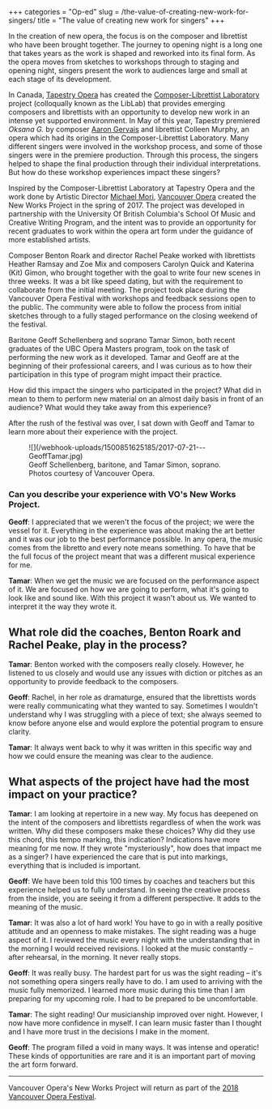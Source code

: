 +++
categories = "Op-ed"
slug = /the-value-of-creating-new-work-for-singers/
title = "The value of creating new work for singers"
+++

In the creation of new opera, the focus is on the composer and librettist who have been brought together. The journey to opening night is a long one that takes years as the work is shaped and reworked into its final form. As the opera moves from sketches to workshops through to staging and opening night, singers present the work to audiences large and small at each stage of its development.

In Canada, [Tapestry Opera](/scene/companies/tapestry-opera/) has created the [Composer-Librettist Laboratory](https://tapestryopera.com/composer-librettist-laboratory/) project (colloqually known as the LibLab) that provides emerging composers and librettists with an opportunity to develop new work in an intense yet supported environment. In May of this year, Tapestry premiered *Oksana G.* by composer [Aaron Gervais](/talking-with-composers-aaron-gervais/) and librettist Colleen Murphy, an opera which had its origins in the Composer-Librettist Laboratory. Many different singers were involved in the workshop process, and some of those singers were in the premiere production.  Through this process, the singers helped to shape the final production through their individual interpretations. But how do these workshop experiences impact these singers?

Inspired by the Composer-Librettist Laboratory at Tapestry Opera and the work done by Artistic Director [Michael Mori](/scene/people/michael-mori/), [Vancouver Opera](/scene/companies/vancouver-opera/) created the New Works Project in the spring of 2017. The project was developed in partnership with the University Of British Columbia's School Of Music and Creative Writing Program, and the intent was to provide an opportunity for recent graduates to work within the opera art form under the guidance of more established artists. 

Composer Benton Roark and director Rachel Peake worked with librettists Heather Ramsay and Zoe Mix and composers Carolyn Quick and Katerina (Kit) Gimon, who brought together with the goal to write four new scenes in three weeks. It was a bit like speed dating, but with the requirement to collaborate from the initial meeting. The project took place during the Vancouver Opera Festival with workshops and feedback sessions open to the public. The community were able to follow the process from initial sketches through to a fully staged performance on the closing weekend of the festival.

Baritone Geoff Schellenberg and soprano Tamar Simon, both recent graduates of the UBC Opera Masters program, took on the task of performing the new work as it developed. Tamar and Geoff are at the beginning of their professional careers, and I was curious as to how their participation in this type of program might impact their practice.

How did this impact the singers who participated in the project? What did in mean to them to perform new material on an almost daily basis in front of an audience?  What would
they take away from this experience? 

After the rush of the festival was over, I sat down with Geoff and Tamar to learn more about their experience with the project.

<figure data-type="image">
![](/webhook-uploads/1500851625185/2017-07-21---GeoffTamar.jpg)
<figcaption>Geoff Schellenberg, baritone, and Tamar Simon, soprano. Photos courtesy of Vancouver Opera.</figcaption>
</figure>

### Can you describe your experience with VO's New Works Project.

**Geoff**: I appreciated that we weren't the focus of the project; we were the vessel for it. Everything in the experience was about making the art better and it was our job to the best performance possible. In any opera, the music comes from the libretto and every note means something. To have that be the full focus of the project meant that was a different musical experience for me.

**Tamar**: When we get the music we are focused on the performance aspect of it. We are focused on how we are going to perform, what it's going to look like and sound like. With this project it wasn't about us. We wanted to interpret it the way they wrote it.

## What role did the coaches, Benton Roark and Rachel Peake, play in the process?

**Tamar**: Benton worked with the composers really closely. However, he listened to us closely and would use any issues with diction or pitches as an opportunity to provide feedback to the composers.

**Geoff**: Rachel, in her role as dramaturge, ensured that the librettists words were really communicating what they wanted to say. Sometimes I wouldn't understand why I was struggling with a piece of text; she always seemed to know before anyone else and would explore the potential program to ensure clarity.

**Tamar**: It always went back to why it was written in this specific way and how we could ensure the meaning was clear to the audience.

## What aspects of the project have had the most impact on your practice?

**Tamar**: I am looking at repertoire in a new way. My focus has deepened on the intent of the composers and librettists regardless of when the work was written. Why did these composers make these choices? Why did they use this chord, this tempo marking, this indication? Indications have more meaning for me now. If they wrote "mysteriously", how does that impact me as a singer? I have experienced the care that is put into markings, everything that is included is important.

**Geoff**: We have been told this 100 times by coaches and teachers but this experience helped us to fully understand. In seeing the creative process from the inside, you are seeing it from a different perspective. It adds to the meaning of the music.

**Tamar**: It was also a lot of hard work! You have to go in with a really positive attitude and an openness to make mistakes. The sight reading was a huge aspect of it. I reviewed the music every night with the understanding that in the morning I would received revisions. I looked at the music constantly – after rehearsal, in the morning. It never really stops.

**Geoff**: It was really busy. The hardest part for us was the sight reading – it's not something opera singers really have to do. I am used to arriving with the music fully memorized. I learned more music during this time than I am preparing for my upcoming role. I had to be prepared to be uncomfortable.

**Tamar**: The sight reading! Our musicianship improved over night. However, I now have more confidence in myself. I can learn music faster than I thought and I have more trust in the decisions I make in the moment.

**Geoff**: The program filled a void in many ways. It was intense and operatic! These kinds of opportunities are rare and it is an important part of moving the art form forward.
***
Vancouver Opera's New Works Project will return as part of the [2018 Vancouver Opera Festival](http://www.vancouveropera.ca/2017-2018-Season-and-Festival).
